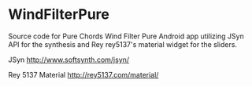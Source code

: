# WindFilterPure

Source code for Pure Chords Wind Filter Pure Android app utilizing JSyn API for the synthesis and Rey rey5137's material widget for the sliders.

JSyn
http://www.softsynth.com/jsyn/

Rey 5137 Material
http://rey5137.com/material/
